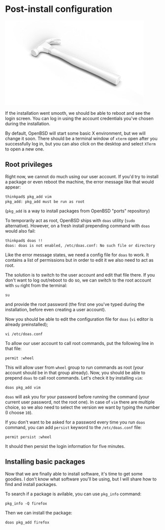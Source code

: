 # Post-install configuration

![](03-post-install.png)

If the installation went smooth, we should be able to reboot and see the login screen.
You can log in using the account credentials you've chosen during the installation.

By default, OpenBSD will start some basic X environment, but we will change it soon.
There should be a terminal window of `xterm` open after you successfully log in, 
but you can also click on the desktop and select `XTerm` to open a new one.

## Root privileges

Right now, we cannot do much using our user account. If you'd try to install a package or even reboot the machine, the error message like that would appear:

```
thinkpad$ pkg_add vim
pkg_add: pkg_add must be run as root
```

(`pkg_add` is a way to install packages from OpenBSD "ports" repository)

To temporarily act as root, OpenBSD ships with `doas` utility (`sudo` alternative). However, on a fresh install prepending command with `doas` would also fail:

```
thinkpad$ doas !!
doas: doas is not enabled, /etc/doas.conf: No such file or directory
```

Like the error message states, we need a config file for `doas` to work.
It contains a list of permissions but in order to edit it we also need to act as root.

The solution is to switch to the user account and edit that file there. If you don't want to log out/reboot to do so, we can switch to the root account with `su` right from the terminal:

```
su
```

and provide the root password (the first one you've typed during the installation, before even creating a user account).

Now you should be able to edit the configuration file for `doas` (`vi` editor is already preinstalled);

```
vi /etc/doas.conf
```

To allow our user account to call root commands, put the following line in that file:

```
permit :wheel
```

This will allow user from `wheel` group to run commands as root (your account should be in that group already).
Now, you should be able to prepend `doas` to call root commands. Let's check it by installing `vim`:

```
doas pkg_add vim
```

`doas` will ask you for your password before running the command (your current user password, not the root one). 
In case of `vim` there are multiple choice, so we also need to select the version we want by typing the number (I choose `10`).

If you don't want to be asked for a password every time you run `doas` command, you can add `persist` keyword to the `/etc/doas.conf` file:

```
permit persist :wheel
```

It should then persist the login information for five minutes.

## Installing basic packages

Now that we are finally able to install software, it's time to get some goodies. I don't know what software you'll be using, but I will share how to find and install packages.

To search if a package is avilable, you can use `pkg_info` command:

```
pkg_info -Q firefox
```

Then we can install the package:

```
doas pkg_add firefox
```


